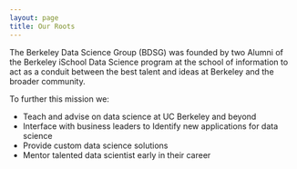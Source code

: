 ```yaml
---
layout: page
title: Our Roots
---
```


The Berkeley Data Science Group (BDSG) was founded by two Alumni of the Berkeley iSchool Data Science program at the school of information to act as a conduit between the best talent and ideas at Berkeley and the broader community. 

To further this mission we:
- Teach and advise on data science at UC Berkeley and beyond
- Interface with business leaders to Identify new applications for data science
- Provide custom data science solutions
- Mentor talented data scientist early in their career


